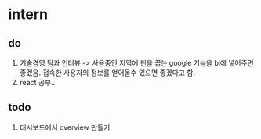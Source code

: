 # intern

do
---------------
1. 기술경영 팀과 인터뷰 -> 사용중인 지역에 핀을 꼽는 google 기능을 bi에 넣어주면 좋겠음. 접속한 사용자의 정보를 얻어올수 있으면 좋겠다고 함.
2. react 공부...

todo
-------------
1. 대시보드에서 overview 만들기

